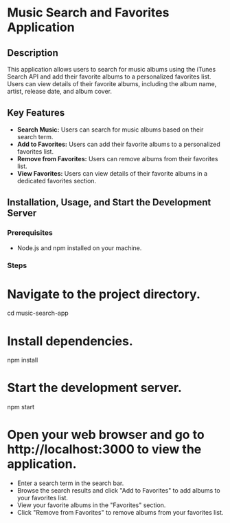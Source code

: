 # Music Search and Favorites Application

## Description

This application allows users to search for music albums using the iTunes Search API and add their favorite albums to a personalized favorites list. Users can view details of their favorite albums, including the album name, artist, release date, and album cover.

## Key Features

- **Search Music:** Users can search for music albums based on their search term.
- **Add to Favorites:** Users can add their favorite albums to a personalized favorites list.
- **Remove from Favorites:** Users can remove albums from their favorites list.
- **View Favorites:** Users can view details of their favorite albums in a dedicated favorites section.

## Installation, Usage, and Start the Development Server

### Prerequisites

- Node.js and npm installed on your machine.

### Steps

# Navigate to the project directory.
cd music-search-app

# Install dependencies.
npm install

# Start the development server.
npm start

# Open your web browser and go to http://localhost:3000 to view the application.

- Enter a search term in the search bar.
- Browse the search results and click "Add to Favorites" to add albums to your favorites list.
- View your favorite albums in the "Favorites" section.
- Click "Remove from Favorites" to remove albums from your favorites list.
